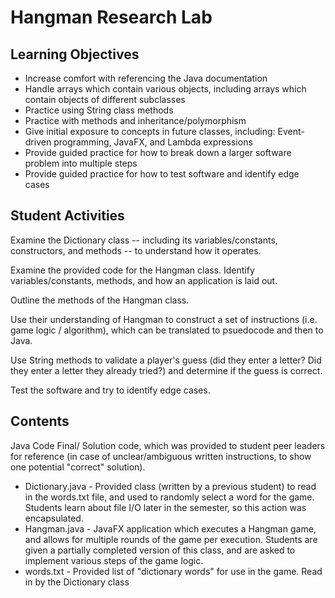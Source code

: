 # Hangman Research Lab

## Learning Objectives
- Increase comfort with referencing the Java documentation
- Handle arrays which contain various objects, including arrays which contain objects of different subclasses
- Practice using String class methods
- Practice with methods and inheritance/polymorphism
- Give initial exposure to concepts in future classes, including: Event-driven programming, JavaFX, and Lambda expressions
- Provide guided practice for how to break down a larger software problem into multiple steps
- Provide guided practice for how to test software and identify edge cases

## Student Activities
Examine the Dictionary class -- including its variables/constants, constructors, and methods -- to understand how it operates.

Examine the provided code for the Hangman class. Identify variables/constants, methods, and how an application is laid out.

Outline the methods of the Hangman class.

Use their understanding of Hangman to construct a set of instructions (i.e. game logic / algorithm), which can be translated to psuedocode and then to Java.

Use String methods to validate a player's guess (did they enter a letter? Did they enter a letter they already tried?) and determine if the guess is correct.

Test the software and try to identify edge cases.

## Contents
Java Code Final/
Solution code, which was provided to student peer leaders for reference (in case of unclear/ambiguous written instructions, to show one potential "correct" solution).

- Dictionary.java - Provided class (written by a previous student) to read in the words.txt file, and used to randomly select a word for the game. Students learn about file I/O later in the semester, so this action was encapsulated.
- Hangman.java - JavaFX application which executes a Hangman game, and allows for multiple rounds of the game per execution. Students are given a partially completed version of this class, and are asked to implement various steps of the game logic.
- words.txt - Provided list of "dictionary words" for use in the game. Read in by the Dictionary class